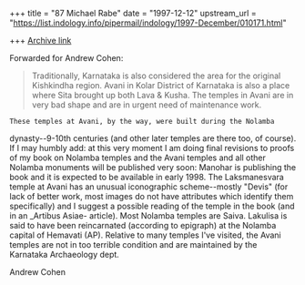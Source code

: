 +++
title = "87 Michael Rabe"
date = "1997-12-12"
upstream_url = "https://list.indology.info/pipermail/indology/1997-December/010171.html"

+++
[Archive link](https://list.indology.info/pipermail/indology/1997-December/010171.html)

Forwarded for Andrew Cohen:

> Traditionally, Karnataka is also considered the area for
> the original Kishkindha region. Avani in Kolar District
> of Karnataka  is also a place where Sita brought up both
> Lava & Kusha. The temples in Avani are in very bad shape
> and are in urgent need of maintenance work.

    These temples at Avani, by the way, were built during the Nolamba
dynasty--9-10th centuries (and other later temples are there too, of
course).  If I may humbly add: at this very moment I am doing final
revisions to proofs of my book on Nolamba temples and the Avani
temples and all other Nolamba monuments will be published very soon:
Manohar is publishing the book and it is expected to be available in
early 1998.
    The Laksmanesvara temple at Avani has an unusual iconographic
scheme--mostly "Devis" (for lack of better work, most images do not
have attributes which identify them specifically) and I suggest a
possible reading of the temple in the book (and in an _Artibus Asiae-
article).  Most Nolamba temples are Saiva.  Lakulisa is said to have
been reincarnated (according to epigraph) at the Nolamba capital of
Hemavati (AP).
    Relative to many temples I've visited, the Avani temples are not
in too terrible condition and are maintained by the Karnataka
Archaeology dept.

Andrew Cohen



